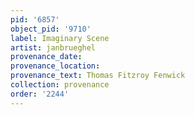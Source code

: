 ```yaml
---
pid: '6857'
object_pid: '9710'
label: Imaginary Scene
artist: janbrueghel
provenance_date:
provenance_location:
provenance_text: Thomas Fitzroy Fenwick
collection: provenance
order: '2244'
---
```

